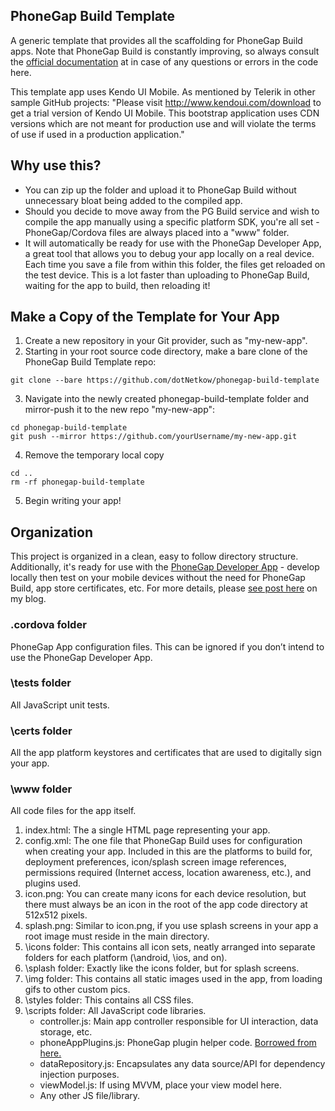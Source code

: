 PhoneGap Build Template
---

A generic template that provides all the scaffolding for PhoneGap Build apps. Note that PhoneGap Build is constantly improving, so always consult the [official documentation](https://build.phonegap.com) at  in case of any questions or errors in the code here.

This template app uses Kendo UI Mobile. As mentioned by Telerik in other sample GitHub projects:
"Please visit http://www.kendoui.com/download to get a trial version of Kendo UI Mobile. 
This bootstrap application uses CDN versions which are not meant for production use and will violate the 
terms of use if used in a production application."

## Why use this?
* You can zip up the folder and upload it to PhoneGap Build without unnecessary bloat being added to the compiled app.
* Should you decide to move away from the PG Build service and wish to compile the app manually using a specific platform SDK, you're all set - PhoneGap/Cordova files are always placed into a "www" folder.
* It will automatically be ready for use with the PhoneGap Developer App, a great tool that allows you to debug your app locally on a real device.  Each time you save a file from within this folder, the files get reloaded on the test device.  This is a lot faster than uploading to PhoneGap Build, waiting for the app to build, then reloading it!

## Make a Copy of the Template for Your App
1. Create a new repository in your Git provider, such as "my-new-app".
2. Starting in your root source code directory, make a bare clone of the PhoneGap Build Template repo:

```
git clone --bare https://github.com/dotNetkow/phonegap-build-template
```

3. Navigate into the newly created phonegap-build-template folder and mirror-push it to the new repo "my-new-app":

```
cd phonegap-build-template
git push --mirror https://github.com/yourUsername/my-new-app.git
```

4. Remove the temporary local copy

```
cd ..
rm -rf phonegap-build-template
```

5. Begin writing your app!

## Organization
This project is organized in a clean, easy to follow directory structure. Additionally, it's ready for use with the [PhoneGap Developer App](http://app.phonegap.com) - develop locally then test on your mobile devices without the need for PhoneGap Build, app store certificates, etc. For more details, please [see post here](http://netkow.com/post/97489515860/open-source-phonegap-build-template-available) on my blog.

### .cordova folder
PhoneGap App configuration files.  This can be ignored if you don’t intend to use the PhoneGap Developer App.

### \tests folder
All JavaScript unit tests.

### \certs folder
All the app platform keystores and certificates that are used to digitally sign your app.

### \www folder
All code files for the app itself.

1. index.html: The a single HTML page representing your app.
2. config.xml: The one file that PhoneGap Build uses for configuration when creating your app.  Included in this are the platforms to build for, deployment preferences, icon/splash screen image references, permissions required (Internet access, location awareness, etc.), and plugins used.
3. icon.png: You can create many icons for each device resolution, but there must always be an icon in the root of the app code directory at 512x512 pixels.
4. splash.png: Similar to icon.png, if you use splash screens in your app a root image must reside in the main directory.
5. \icons folder: This contains all icon sets, neatly arranged into separate folders for each platform (\android, \ios, and on).
6. \splash folder: Exactly like the icons folder, but for splash screens.
7. \img folder: This contains all static images used in the app, from loading gifs to other custom pics.
8. \styles folder: This contains all CSS files.
9. \scripts folder: All JavaScript code libraries.
	* controller.js: Main app controller responsible for UI interaction, data storage, etc.
	* phoneAppPlugins.js: PhoneGap plugin helper code. [Borrowed from here.](https://github.com/dotNetkow/phonegap-build-app-plugins)
	* dataRepository.js: Encapsulates any data source/API for dependency injection purposes.
	* viewModel.js: If using MVVM, place your view model here.
	* Any other JS file/library.